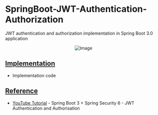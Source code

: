 # SpringBoot-JWT-Authentication-Authorization
JWT authentication and authorization implementation in Spring Boot 3.0 application

<p align="center">
  <img src="https://github.com/af4092/SpringBoot-JWT-Authentication-Authorization/assets/24220136/8731a18f-7c26-4c88-8cad-3bcf5572674a" alt="Image">
</p>

## [Implementation](https://github.com/af4092/SpringBoot-JWT-Authentication-Authorization/tree/main/SpringSecurityApi/src/main/java/com/example/springsecurityapi) 

- Implementation code

## [Reference](https://github.com/af4092/SpringBoot-JWT-Authentication-Authorization/tree/main)

- [YouTube Tutorial](https://www.youtube.com/watch?v=KxqlJblhzfI&list=PLQEQNgm2Nabv0c2tj5eYD9GtcCUunRQDK&index=16&t=898s) - Spring Boot 3 + Spring Security 6 - JWT Authentication and Authorisation
